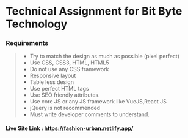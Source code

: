# Technical Assignment for Bit Byte Technology

### Requirements

> - Try to match the design as much as possible (pixel perfect)
> - Use CSS, CSS3, HTML, HTML5
> - Do not use any CSS framework
> - Responsive layout
> - Table less design
> - Use perfect HTML tags
> - Use SEO friendly attributes.
> - Use core JS or any JS framework like VueJS,React JS
> - jQuery is not recommended
> - Must write developer comments to understand.

#### Live Site Link : https://fashion-urban.netlify.app/

